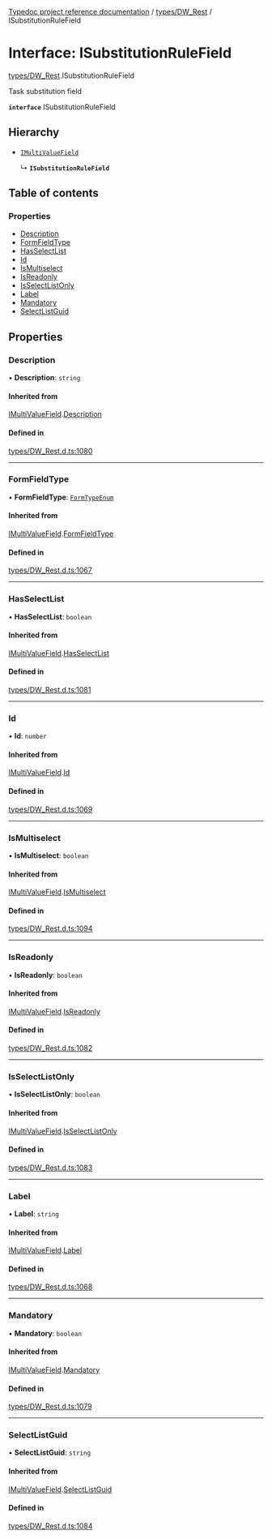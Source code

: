 [Typedoc project reference documentation](../README.md) / [types/DW_Rest](../modules/types_dw_rest.md) / ISubstitutionRuleField

# Interface: ISubstitutionRuleField

[types/DW_Rest](../modules/types_dw_rest.md).ISubstitutionRuleField

Task substitution field

**`interface`** ISubstitutionRuleField

## Hierarchy

- [`IMultiValueField`](types_dw_rest.imultivaluefield.md)

  ↳ **`ISubstitutionRuleField`**

## Table of contents

### Properties

- [Description](types_dw_rest.isubstitutionrulefield.md#description)
- [FormFieldType](types_dw_rest.isubstitutionrulefield.md#formfieldtype)
- [HasSelectList](types_dw_rest.isubstitutionrulefield.md#hasselectlist)
- [Id](types_dw_rest.isubstitutionrulefield.md#id)
- [IsMultiselect](types_dw_rest.isubstitutionrulefield.md#ismultiselect)
- [IsReadonly](types_dw_rest.isubstitutionrulefield.md#isreadonly)
- [IsSelectListOnly](types_dw_rest.isubstitutionrulefield.md#isselectlistonly)
- [Label](types_dw_rest.isubstitutionrulefield.md#label)
- [Mandatory](types_dw_rest.isubstitutionrulefield.md#mandatory)
- [SelectListGuid](types_dw_rest.isubstitutionrulefield.md#selectlistguid)

## Properties

### Description

• **Description**: `string`

#### Inherited from

[IMultiValueField](types_dw_rest.imultivaluefield.md).[Description](types_dw_rest.imultivaluefield.md#description)

#### Defined in

[types/DW_Rest.d.ts:1080](https://github.com/DocuWare/REST-Sample-TS/blob/beb3ada/src/types/DW_Rest.d.ts#L1080)

___

### FormFieldType

• **FormFieldType**: [`FormTypeEnum`](../enums/types_dw_rest.formtypeenum.md)

#### Inherited from

[IMultiValueField](types_dw_rest.imultivaluefield.md).[FormFieldType](types_dw_rest.imultivaluefield.md#formfieldtype)

#### Defined in

[types/DW_Rest.d.ts:1067](https://github.com/DocuWare/REST-Sample-TS/blob/beb3ada/src/types/DW_Rest.d.ts#L1067)

___

### HasSelectList

• **HasSelectList**: `boolean`

#### Inherited from

[IMultiValueField](types_dw_rest.imultivaluefield.md).[HasSelectList](types_dw_rest.imultivaluefield.md#hasselectlist)

#### Defined in

[types/DW_Rest.d.ts:1081](https://github.com/DocuWare/REST-Sample-TS/blob/beb3ada/src/types/DW_Rest.d.ts#L1081)

___

### Id

• **Id**: `number`

#### Inherited from

[IMultiValueField](types_dw_rest.imultivaluefield.md).[Id](types_dw_rest.imultivaluefield.md#id)

#### Defined in

[types/DW_Rest.d.ts:1069](https://github.com/DocuWare/REST-Sample-TS/blob/beb3ada/src/types/DW_Rest.d.ts#L1069)

___

### IsMultiselect

• **IsMultiselect**: `boolean`

#### Inherited from

[IMultiValueField](types_dw_rest.imultivaluefield.md).[IsMultiselect](types_dw_rest.imultivaluefield.md#ismultiselect)

#### Defined in

[types/DW_Rest.d.ts:1094](https://github.com/DocuWare/REST-Sample-TS/blob/beb3ada/src/types/DW_Rest.d.ts#L1094)

___

### IsReadonly

• **IsReadonly**: `boolean`

#### Inherited from

[IMultiValueField](types_dw_rest.imultivaluefield.md).[IsReadonly](types_dw_rest.imultivaluefield.md#isreadonly)

#### Defined in

[types/DW_Rest.d.ts:1082](https://github.com/DocuWare/REST-Sample-TS/blob/beb3ada/src/types/DW_Rest.d.ts#L1082)

___

### IsSelectListOnly

• **IsSelectListOnly**: `boolean`

#### Inherited from

[IMultiValueField](types_dw_rest.imultivaluefield.md).[IsSelectListOnly](types_dw_rest.imultivaluefield.md#isselectlistonly)

#### Defined in

[types/DW_Rest.d.ts:1083](https://github.com/DocuWare/REST-Sample-TS/blob/beb3ada/src/types/DW_Rest.d.ts#L1083)

___

### Label

• **Label**: `string`

#### Inherited from

[IMultiValueField](types_dw_rest.imultivaluefield.md).[Label](types_dw_rest.imultivaluefield.md#label)

#### Defined in

[types/DW_Rest.d.ts:1068](https://github.com/DocuWare/REST-Sample-TS/blob/beb3ada/src/types/DW_Rest.d.ts#L1068)

___

### Mandatory

• **Mandatory**: `boolean`

#### Inherited from

[IMultiValueField](types_dw_rest.imultivaluefield.md).[Mandatory](types_dw_rest.imultivaluefield.md#mandatory)

#### Defined in

[types/DW_Rest.d.ts:1079](https://github.com/DocuWare/REST-Sample-TS/blob/beb3ada/src/types/DW_Rest.d.ts#L1079)

___

### SelectListGuid

• **SelectListGuid**: `string`

#### Inherited from

[IMultiValueField](types_dw_rest.imultivaluefield.md).[SelectListGuid](types_dw_rest.imultivaluefield.md#selectlistguid)

#### Defined in

[types/DW_Rest.d.ts:1084](https://github.com/DocuWare/REST-Sample-TS/blob/beb3ada/src/types/DW_Rest.d.ts#L1084)
